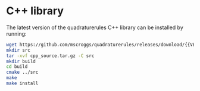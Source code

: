 # C++ library

The latest version of the quadraturerules C++ library can be installed by running:

```bash
wget https://github.com/mscroggs/quadraturerules/releases/download/{{VERSION}}/cpp_source.tar.gz
mkdir src
tar -xvf cpp_source.tar.gz -C src
mkdir build
cd build
cmake ../src
make
make install
```
